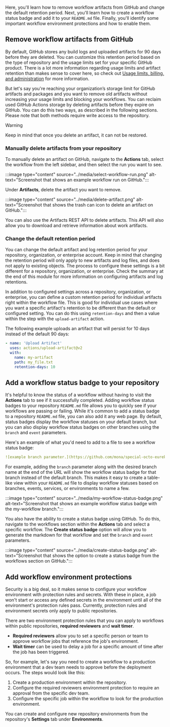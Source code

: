 Here, you'll learn how to remove workflow artifacts from GitHub and change the default retention period. Next, you'll learn how to create a workflow status badge and add it to your `README.md` file. Finally, you'll identify some important workflow environment protections and how to enable them. 

## Remove workflow artifacts from GitHub

By default, GitHub stores any build logs and uploaded artifacts for 90 days before they are deleted. You can customize this retention period based on the type of repository and the usage limits set for your specific GitHub product. There is a lot more information regarding usage limits and artifact retention than makes sense to cover here, so check out [Usage limits, billing, and administration](https://docs.github.com/en/actions/reference/usage-limits-billing-and-administration) for more information.

But let's say you're reaching your organization’s storage limit for GitHub artifacts and packages and you want to remove old artifacts without increasing your usage limits and blocking your workflows. You can reclaim used GitHub Actions storage by deleting artifacts before they expire on GitHub. You can do this two ways, as described in the following sections. Please note that both methods require write access to the repository.

> [!WARNING]
> Keep in mind that once you delete an artifact, it can not be restored.

### Manually delete artifacts from your repository

To manually delete an artifact on GitHub, navigate to the **Actions** tab, select the workflow from the left sidebar, and then select the run you want to see.

:::image type="content" source="../media/select-workflow-run.png" alt-text="Screenshot that shows an example workflow run on GitHub.":::

Under **Artifacts**, delete the artifact you want to remove.

:::image type="content" source="../media/delete-artifact.png" alt-text="Screenshot that shows the trash can icon to delete an artifact on GitHub.":::

You can also use the Artifacts REST API to delete artifacts. This API will also allow you to download and retrieve information about work artifacts.

### Change the default retention period

You can change the default artifact and log retention period for your repository, organization, or enterprise account. Keep in mind that changing the retention period will only apply to new artifacts and log files, and does not apply to existing objects. The process to configure these settings is a bit different for a repository, organization, or enterprise. Check the summary at the end of this module for more information on configuring artifacts and log retentions.

In addition to configured settings across a repository, organization, or enterprise, you can define a custom retention period for individual artifacts right within the workflow file. This is good for individual use cases where you want a specific artifact's retention to be different than the default or configured setting. You can do this using `retention-days` and then a value within the step with the `upload-artifact` action.

The following example uploads an artifact that will persist for 10 days instead of the default 90 days:

```yml
- name: 'Upload Artifact'
  uses: actions/upload-artifact@v2
  with:
    name: my-artifact
    path: my_file.txt
    retention-days: 10
```

## Add a workflow status badge to your repository

It's helpful to know the status of a workflow without having to visit the **Actions** tab to see if it successfully completed. Adding workflow status badges to your repository `README.md` file allows you to quickly see if your workflows are passing or failing. While it's common to add a status badge to a repository `README.md` file, you can also add it any web page. By default, status badges display the workflow statuses on your default branch, but you can also display workflow status badges on other branches using the `branch` and `event` parameters.

Here's an example of what you'd need to add to a file to see a workflow status badge: 

```yml
![example branch parameter.](https://github.com/mona/special-octo-eureka/actions/workflows/grading.yml/badge.svg?branch=my-workflow)
```

For example, adding the `branch` parameter along with the desired branch name at the end of the URL will show the workflow status badge for that branch instead of the default branch. This makes it easy to create a table-like view within your `README.md` file to display workflow statuses based on branches, events, services, or environments to name a few.

:::image type="content" source="../media/my-workflow-status-badge.png" alt-text="Screenshot that shows an example workflow status badge with the my-workflow branch.":::

You also have the ability to create a status badge using GitHub. To do this, navigate to the workflows section within the **Actions** tab and select a specific workflow. The **Create status badge** option will allow you to generate the markdown for that workflow and set the `branch` and `event` parameters.

:::image type="content" source="../media/create-status-badge.png" alt-text="Screenshot that shows the option to create a status badge from the workflows section on GitHub.":::

## Add workflow environment protections

Security is a big deal, so it makes sense to configure your workflow environment with protection rules and secrets. With these in place, a job won't start or access any defined secrets in the environment until all of the environment's protection rules pass. Currently, protection rules and environment secrets only apply to public repositories.

There are two environment protection rules that you can apply to workflows within public repositories, **required reviewers** and **wait timer**.
 
- **Required reviewers** allow you to set a specific person or team to approve workflow jobs that reference the job's environment. 
- **Wait timer** can be used to delay a job for a specific amount of time after the job has been triggered. 

So, for example, let's say you need to create a workflow to a production environment that a dev team needs to approve before the deployment occurs. The steps would look like this:

1. Create a production environment within the repository.
2. Configure the required reviewers environment protection to require an approval from the specific dev team.
3. Configure the specific job within the workflow to look for the production environment.

You can create and configure new repository environments from the repository's **Settings** tab under **Environments**.
